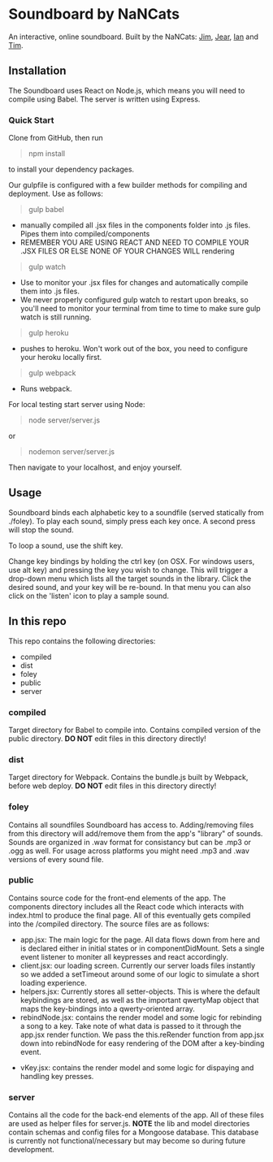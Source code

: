 # Soundboard by NaNCats

An interactive, online soundboard.  Built by the NaNCats: [Jim](https://github.com/logosghost), [Jear](https://github.com/Jearxj), [Ian](https://github.com/ian-culleton) and [Tim](https://github.com/ProductivePerson).

## Installation

The Soundboard uses React on Node.js, which means you will need to compile using Babel.  The server is written using Express.

### Quick Start

Clone from GitHub, then run

  >npm install

to install your dependency packages.

Our gulpfile is configured with a few builder methods for compiling and deployment. Use as follows:
> gulp babel
* manually compiled all .jsx files in the components folder into .js files. Pipes them into compiled/components
* REMEMBER YOU ARE USING REACT AND NEED TO COMPILE YOUR .JSX FILES OR ELSE NONE OF YOUR CHANGES WILL rendering
> gulp watch
* Use to monitor your .jsx files for changes and automatically compile them into .js files.
* We never properly configured gulp watch to restart upon breaks, so you'll need to monitor your terminal from
time to time to make sure gulp watch is still running.
> gulp heroku
* pushes to heroku. Won't work out of the box, you need to configure your heroku locally first.
> gulp webpack
* Runs webpack.

For local testing start server using Node:

  >node server/server.js

  or

  >nodemon server/server.js

  Then navigate to your localhost, and enjoy yourself.

## Usage

Soundboard binds each alphabetic key to a soundfile (served statically from ./foley).  To play each sound, simply press each key once.  A second press will stop the sound.

To loop a sound, use the shift key.

Change key bindings by holding the ctrl key (on OSX. For windows users, use alt key) and pressing the key you wish to change.  This will trigger a drop-down menu which lists all the target sounds in the library.  Click the desired sound, and your key will be re-bound.  In that menu you can also click on the 'listen' icon to play a sample sound.

## In this repo

This repo contains the following directories:

  * compiled
  * dist
  * foley
  * public
  * server

### compiled

Target directory for Babel to compile into.  Contains compiled version of the public directory. **DO NOT** edit files in this directory directly!

### dist

Target directory for Webpack.  Contains the bundle.js built by Webpack, before web deploy. **DO NOT** edit files in this directory directly!

### foley

Contains all soundfiles Soundboard has access to.  Adding/removing files from this directory will add/remove them from the app's "library" of sounds.  Sounds are organized in .wav format for consistancy but can be .mp3 or .ogg as well.
For usage across platforms you might need .mp3 and .wav versions of every sound file.


### public

Contains source code for the front-end elements of the app.  The components directory includes all the React code which interacts with index.html to produce the final page.  All of this eventually gets compiled into the /compiled directory.  The source files are as follows:
 * app.jsx: The main logic for the page. All data flows down from here and is declared either in initial states or in componentDidMount. Sets a single event listener to moniter all keypresses and react accordingly.
 * client.jsx: our loading screen. Currently our server loads files instantly so we added a setTimeout around some of our logic to simulate a short loading experience.
 * helpers.jsx: Currently stores all setter-objects. This is where the default keybindings are stored, as well as the important qwertyMap object that maps the key-bindings into a qwerty-oriented array.
 * rebindNode.jsx: contains the render model and some logic for rebinding a song to a key.  Take note of what data is passed to it through the app.jsx render function. We pass the this.reRender function from app.jsx down into rebindNode for easy rendering of the DOM after a key-binding event.
 - vKey.jsx: contains the render model and some logic for dispaying and handling key presses.

### server

Contains all the code for the back-end elements of the app.  All of these files are used as helper files for server.js.  **NOTE** the lib and model directories contain schemas and config files for a Mongoose database.  This database is currently not functional/necessary but may become so during future development.
